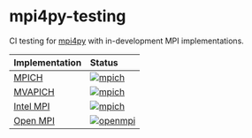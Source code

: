 # mpi4py-testing

CI testing for [mpi4py](https://github.com/mpi4py/mpi4py) with in-development MPI implementations.

| Implementation | Status |
| :--- | :--- |
| [MPICH](https://github.com/pmodels/mpich) | [![mpich](https://github.com/mpi4py/mpi4py-testing/actions/workflows/mpich.yml/badge.svg)](https://github.com/mpi4py/mpi4py-testing/actions/workflows/mpich.yml) |
| [MVAPICH](https://mvapich.cse.ohio-state.edu/) | [![mpich](https://github.com/mpi4py/mpi4py-testing/actions/workflows/mvapich.yml/badge.svg)](https://github.com/mpi4py/mpi4py-testing/actions/workflows/mvapich.yml) |
| [Intel MPI](https://software.intel.com/intel-mpi-library) | [![mpich](https://github.com/mpi4py/mpi4py-testing/actions/workflows/intelmpi.yml/badge.svg)](https://github.com/mpi4py/mpi4py-testing/actions/workflows/intelmpi.yml) |
| [Open MPI](https://github.com/open-mpi/ompi) |[![openmpi](https://github.com/mpi4py/mpi4py-testing/actions/workflows/openmpi.yml/badge.svg)](https://github.com/mpi4py/mpi4py-testing/actions/workflows/openmpi.yml) |
